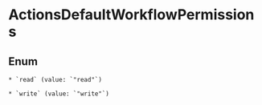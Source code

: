 
# ActionsDefaultWorkflowPermissions

## Enum


    * `read` (value: `"read"`)

    * `write` (value: `"write"`)



